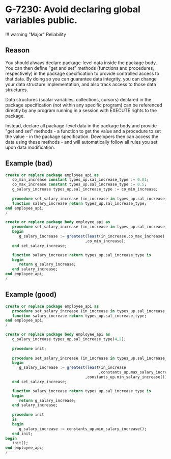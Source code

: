 # G-7230: Avoid declaring global variables public.

!!! warning "Major"
    Reliability

## Reason

You should always declare package-level data inside the package body. You can then define "get and set" methods (functions and procedures, respectively) in the package specification to provide controlled access to that data. By doing so you can guarantee data integrity, you can change your data structure implementation, and also track access to those data structures. 

Data structures (scalar variables, collections, cursors) declared in the package specification (not within any specific program) can be referenced directly by any program running in a session with EXECUTE rights to the package. 

Instead, declare all package-level data in the package body and provide "get and set" methods - a function to get the value and a procedure to set the value - in the package specification. Developers then can access the data using these methods - and will automatically follow all rules you set upon data modification.

## Example (bad)

``` sql
create or replace package employee_api as
   co_min_increase constant types_up.sal_increase_type := 0.01;
   co_max_increase constant types_up.sal_increase_type := 0.5;
   g_salary_increase types_up.sal_increase_type := co_min_increase;
   
   procedure set_salary_increase (in_increase in types_up.sal_increase_type);
   function salary_increase return types_up.sal_increase_type;
end employee_api;
/

create or replace package body employee_api as
   procedure set_salary_increase (in_increase in types_up.sal_increase_type) is
   begin
      g_salary_increase := greatest(least(in_increase,co_max_increase)
                                   ,co_min_increase);
   end set_salary_increase;

   function salary_increase return types_up.sal_increase_type is
   begin
      return g_salary_increase;
   end salary_increase;
end employee_api;
/
```

## Example (good)

``` sql
create or replace package employee_api as
   procedure set_salary_increase (in_increase in types_up.sal_increase_type);
   function salary_increase return types_up.sal_increase_type;
end employee_api;
/

create or replace package body employee_api as
   g_salary_increase types_up.sal_increase_type(4,2);
   
   procedure init;
   
   procedure set_salary_increase (in_increase in types_up.sal_increase_type) is
   begin
      g_salary_increase := greatest(least(in_increase
                                         ,constants_up.max_salary_increase())
                                   ,constants_up.min_salary_increase());
   end set_salary_increase;

   function salary_increase return types_up.sal_increase_type is
   begin
      return g_salary_increase;
   end salary_increase;
   
   procedure init
   is
   begin
      g_salary_increase := constants_up.min_salary_increase();
   end init;
begin
   init();
end employee_api;
/
```